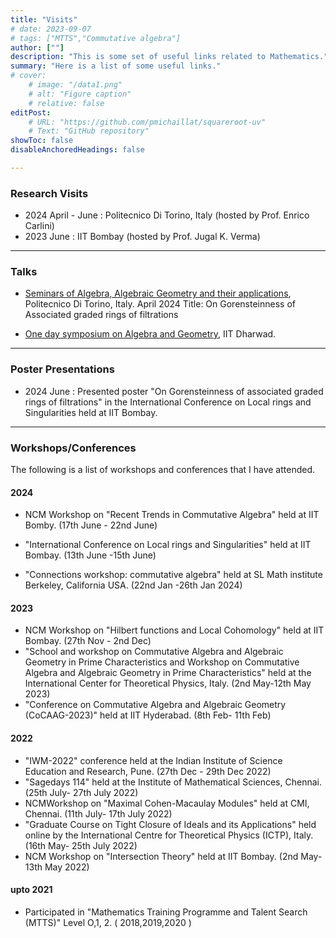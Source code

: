 ```yaml
---
title: "Visits" 
# date: 2023-09-07
# tags: ["MTTS","Commutative algebra"] 
author: [""]
description: "This is some set of useful links related to Mathematics."
summary: "Here is a list of some useful links."
# cover:
    # image: "/data1.png"
    # alt: "Figure caption"
    # relative: false
editPost:
    # URL: "https://github.com/pmichaillat/squareroot-uv"
    # Text: "GitHub repository"
showToc: false
disableAnchoredHeadings: false

---
```

### Research Visits
+ 2024 April - June : Politecnico Di Torino, Italy (hosted by Prof. Enrico Carlini)
+ 2023 June : IIT Bombay (hosted by Prof. Jugal K. Verma)


---
### Talks
+ [Seminars of Algebra, Algebraic Geometry and their applications](https://drive.google.com/file/d/1Fy0qPpjNLHezgxUrvNpl5WIIx5KbsHnD/view), Politecnico Di Torino, Italy. April 2024
    Title: On Gorensteinness of Associated graded rings of filtrations

+ [One day symposium on Algebra and Geometry](https://www.iitdh.ac.in/one-day-symposium-algebra-and-geometry-funded-sparc-0), IIT Dharwad.

---
### Poster Presentations
+ 2024 June : Presented poster "On Gorensteinness of associated graded rings of filtrations" in the International Conference on Local rings and Singularities held at IIT Bombay.

---
### Workshops/Conferences
The following is a list of workshops and conferences that I have attended.
#### 2024
+ NCM Workshop on "Recent Trends in Commutative Algebra" held at IIT Bomby. (17th June - 22nd June)
+ "International Conference on Local rings and Singularities" held at IIT Bombay. (13th June -15th June)

+ "Connections workshop: commutative algebra" held at SL Math institute Berkeley, California USA. (22nd Jan -26th Jan 2024)


#### 2023
+ NCM Workshop on "Hilbert functions and Local Cohomology" held at IIT Bombay. (27th Nov - 2nd Dec)
+ "School and workshop on Commutative Algebra and Algebraic Geometry in Prime Characteristics and Workshop on Commutative Algebra and Algebraic Geometry in Prime Characteristics" held at the International Center for Theoretical Physics, Italy. (2nd May-12th May 2023)
+ "Conference on Commutative Algebra and Algebraic Geometry (CoCAAG-2023)" held at IIT Hyderabad. (8th Feb- 11th Feb)


#### 2022
+  "IWM-2022" conference held at the Indian Institute of Science Education and Research, Pune. (27th Dec - 29th Dec 2022)
+ "Sagedays 114" held at the Institute of Mathematical Sciences, Chennai. (25th July- 27th July 2022)
+  NCMWorkshop on "Maximal Cohen-Macaulay Modules" held at CMI, Chennai. (11th July- 17th July 2022)
+  "Graduate Course on Tight Closure of Ideals and its Applications" held online by the International Centre for Theoretical Physics (ICTP), Italy. (16th May- 25th July 2022)
+ NCM Workshop on "Intersection Theory" held at IIT Bombay. (2nd May- 13th May 2022)


#### upto 2021 
+  Participated in "Mathematics Training Programme and Talent Search (MTTS)" Level O,1, 2. ( 2018,2019,2020 )